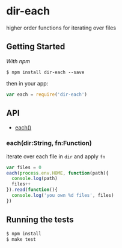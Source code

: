
# dir-each

  higher order functions for iterating over files

## Getting Started

_With npm_  

	$ npm install dir-each --save

then in your app:

```js
var each = require('dir-each')
```

## API

  - [each()](#each)

### each(dir:String, fn:Function)

  iterate over each file in `dir` and apply `fn`

```js
var files = 0
each(process.env.HOME, function(path){
  console.log(path)
  files++
}).read(function(){
  console.log('you own %d files', files)
})
```

## Running the tests

```bash
$ npm install
$ make test
```
